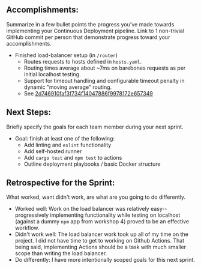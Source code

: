 ## Accomplishments:
  Summarize in a few bullet points the progress you've made towards implementing your Continuous Deployment pipeline. Link to 1 non-trivial GitHub commit per person that demonstrate progress toward your accomplishments.
  - Finished load-balancer setup (in `/router`)
    - Routes requests to hosts defined in `hosts.yaml`. 
    - Routing times average about ~7ms on barebones requests as per initial localhost testing.
    - Support for timeout handling and configurable timeout penalty in dynamic "moving average" routing.
    - See [2d746910faf3f734f14047886f9978172e657349](https://github.ncsu.edu/hdschnei/CSC-519-project/commit/2d746910faf3f734f14047886f9978172e657349)
## Next Steps:
  Briefly specify the goals for each team member during your next sprint.
  - Goal: finish at least one of the following:
    - Add linting and `eslint` functionality
    - Add self-hosted runner
    - Add `cargo test` and `npm test` to actions
    - Outline deployment playbooks / basic Docker structure
## Retrospective for the Sprint: 
  What worked, want didn't work, are what are you going to do differently.
  - Worked well: Work on the load balancer was relatively easy--progressively implementing functionality while testing on localhost (against a dummy `npm` app from workshop 4) proved to be an effective workflow.
  - Didn't work well: The load balancer work took up all of my time on the project. I did not have time to get to working on Github Actions. That being said, implementing Actions should be a task with much smaller scope than writing the load balancer.
  - Do differently: I have more intentionally scoped goals for this next sprint.
